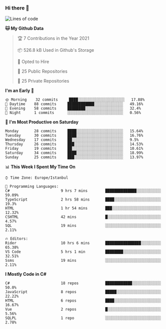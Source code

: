 ### Hi there 👋

<!--START_SECTION:waka-->
![Lines of code](https://img.shields.io/badge/From%20Hello%20World%20I%27ve%20Written-5.4%20million%20lines%20of%20code-blue)

**🐱 My Github Data** 

> 🏆 7 Contributions in the Year 2021
 > 
> 📦 526.8 kB Used in Github's Storage 
 > 
> 💼 Opted to Hire
 > 
> 📜 25 Public Repositories 
 > 
> 🔑 25 Private Repositories  
 > 
**I'm an Early 🐤** 

```text
🌞 Morning    32 commits     ████░░░░░░░░░░░░░░░░░░░░░   17.88% 
🌆 Daytime    88 commits     ████████████░░░░░░░░░░░░░   49.16% 
🌃 Evening    58 commits     ████████░░░░░░░░░░░░░░░░░   32.4% 
🌙 Night      1 commits      ░░░░░░░░░░░░░░░░░░░░░░░░░   0.56%

```
📅 **I'm Most Productive on Saturday** 

```text
Monday       28 commits     ████░░░░░░░░░░░░░░░░░░░░░   15.64% 
Tuesday      30 commits     ████░░░░░░░░░░░░░░░░░░░░░   16.76% 
Wednesday    17 commits     ██░░░░░░░░░░░░░░░░░░░░░░░   9.5% 
Thursday     26 commits     ███░░░░░░░░░░░░░░░░░░░░░░   14.53% 
Friday       19 commits     ██░░░░░░░░░░░░░░░░░░░░░░░   10.61% 
Saturday     34 commits     ████░░░░░░░░░░░░░░░░░░░░░   18.99% 
Sunday       25 commits     ███░░░░░░░░░░░░░░░░░░░░░░   13.97%

```


📊 **This Week I Spent My Time On** 

```text
⌚︎ Time Zone: Europe/Istanbul

💬 Programming Languages: 
C#                       9 hrs 7 mins        ██████████████░░░░░░░░░░░   59.09% 
TypeScript               2 hrs 58 mins       ████░░░░░░░░░░░░░░░░░░░░░   19.3% 
HTML                     1 hr 54 mins        ███░░░░░░░░░░░░░░░░░░░░░░   12.32% 
CSHTML                   42 mins             █░░░░░░░░░░░░░░░░░░░░░░░░   4.57% 
SQL                      19 mins             ░░░░░░░░░░░░░░░░░░░░░░░░░   2.11%

🔥 Editors: 
Rider                    10 hrs 6 mins       ████████████████░░░░░░░░░   65.38% 
VS Code                  5 hrs 1 min         ████████░░░░░░░░░░░░░░░░░   32.51% 
Ssms                     19 mins             ░░░░░░░░░░░░░░░░░░░░░░░░░   2.11%

```

**I Mostly Code in C#** 

```text
C#                       18 repos            ████████████░░░░░░░░░░░░░   50.0% 
JavaScript               8 repos             █████░░░░░░░░░░░░░░░░░░░░   22.22% 
HTML                     6 repos             ████░░░░░░░░░░░░░░░░░░░░░   16.67% 
Vue                      2 repos             █░░░░░░░░░░░░░░░░░░░░░░░░   5.56% 
SQLPL                    1 repo              ░░░░░░░░░░░░░░░░░░░░░░░░░   2.78%

```



<!--END_SECTION:waka-->

<!--
**ebubekirdinc/ebubekirdinc** is a ✨ _special_ ✨ repository because its `README.md` (this file) appears on your GitHub profile.

Here are some ideas to get you started:

- 🔭 I’m currently working on ...
- 🌱 I’m currently learning ...
- 👯 I’m looking to collaborate on ...
- 🤔 I’m looking for help with ...
- 💬 Ask me about ...
- 📫 How to reach me: ...
- 😄 Pronouns: ...
- ⚡ Fun fact: ...
-->
